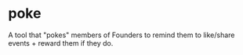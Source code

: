 # poke
A tool that "pokes" members of Founders to remind them to like/share events + reward them if they do.
